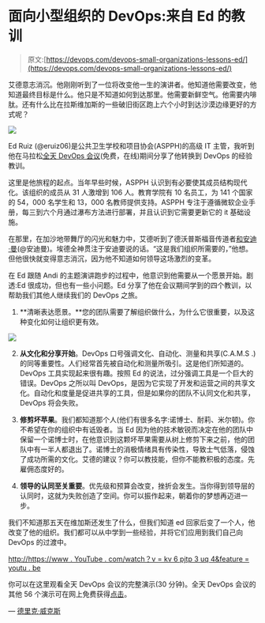 # 面向小型组织的 DevOps:来自 Ed 的教训

> 原文:[https://devops.com/devops-small-organizations-lessons-ed/](https://devops.com/devops-small-organizations-lessons-ed/)

艾德意志消沉。他刚刚听到了一位将改变他一生的演讲者。他知道他需要改变，他知道最终目标是什么。他只是不知道如何到达那里。他需要新鲜空气。他需要内啡肽。还有什么比在拉斯维加斯的一些破旧街区跑上六个小时到达沙漠边缘更好的方式呢？

![](../Images/2861b5616d45c0815d13b2ce51a62934.png)

Ed Ruiz (@eruiz06)是公共卫生学校和项目协会(ASPPH)的高级 IT 主管，我听到他在马拉松[全天 DevOps 会议](http://www.alldaydevops.com/)(免费，在线)期间分享了他转换到 DevOps 的经验教训。

这里是他旅程的起点。当年早些时候，ASPPH 认识到有必要使其成员结构现代化。该组织的成员从 31 人激增到 106 人。教育学院有 10 名员工，为 141 个国家的 54，000 名学生和 13，000 名教师提供支持。ASPPH 专注于遵循微软企业手册，每三到六个月通过瀑布方法进行部署，并且认识到它需要更新它的 it 基础设施。

在那里，在加沙地带舞厅的闪光和魅力中，艾德听到了德沃普斯福音传道者[和安迪·曼](https://www.linkedin.com/in/andimann)(@安迪曼)。埃德全神贯注于安迪要说的话。“这是我们组织所需要的，”他想。但他很快就变得意志消沉，因为他不知道如何领导这场激烈的变革。

在 Ed 跟随 Andi 的主题演讲跑步的过程中，他意识到他需要从一个愿景开始。剧透:Ed 很成功，但也有一些小问题。Ed 分享了他在会议期间学到的四个教训，以帮助我们其他人继续我们的 DevOps 之旅。

1) **清晰表达愿景。**您的团队需要了解组织做什么，为什么它很重要，以及这种变化如何让组织更有效。

![](../Images/a31d472d0bfcdeb5d4c7b20337cd2cce.png)

2) **从文化和分享开始**。DevOps 口号强调文化、自动化、测量和共享(C.A.M.S .)的同等重要性。人们经常首先被自动化和测量所吸引。这是他们所知道的。DevOps 工具实现起来很有趣。按照 Ed 的说法，过分强调工具是一个巨大的错误。DevOps 之所以叫 DevOps，是因为它实现了开发和运营之间的共享文化。自动化和度量是促进共享的工具，但是如果你的团队不认同文化和共享，DevOps 将会失败。

3) **修剪坏苹果**。我们都知道那个人(他们有很多名字:诺博士、耐莉、米尔顿)。你不希望在你的组织中有诋毁者。当 Ed 因为他的技术敏锐而决定在他的团队中保留一个诺博士时，在他意识到这颗坏苹果需要从树上修剪下来之前，他的团队中有一半人都退出了。诺博士的消极情绪具有传染性，导致士气低落，侵蚀了成功所需的文化。艾德的建议？你可以教技能，但你不能教积极的态度。先雇佣态度好的。

4) **领导的认同至关重要**。优先级和预算会改变，挫折会发生。当你得到领导层的认同时，这就为失败创造了空间。你可以振作起来，朝着你的梦想再迈进一步。

我们不知道那五天在维加斯还发生了什么，但我们知道 ed 回家后变了一个人，他改变了他的组织。我们都可以从中学到一些经验，并将它们应用到我们自己向 DevOps 的过渡中。

[http://https://www . YouTube . com/watch？v = kv 6 pjtp 3 uq 4&feature = youtu . be](http://https://www.youtube.com/watch?v=Kv6PJTp3uq4&feature=youtu.be)

你可以在这里观看全天 DevOps 会议的完整演示(30 分钟)。全天 DevOps 会议的其他 56 个演示可在网上免费获得[点击](https://www.sonatype.com/all-day-devops-on-demand?__hstc=31049440.fff56b041308a66b74cf93c40ea2030a.1456347809383.1484258909413.1484315102822.542&__hssc=31049440.4.1484315102822&__hsfp=1394008546)。

— [德里克·威克斯](https://devops.com/author/derek-e-weeks/)